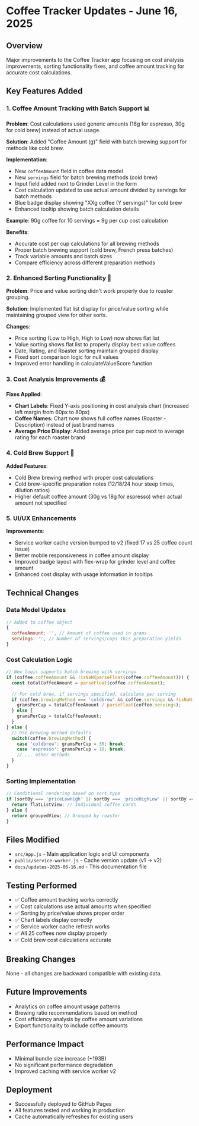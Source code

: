 # Coffee Tracker Updates - June 16, 2025

## Overview
Major improvements to the Coffee Tracker app focusing on cost analysis improvements, sorting functionality fixes, and coffee amount tracking for accurate cost calculations.

## Key Features Added

### 1. Coffee Amount Tracking with Batch Support 📊
**Problem**: Cost calculations used generic amounts (18g for espresso, 30g for cold brew) instead of actual usage.

**Solution**: Added "Coffee Amount (g)" field with batch brewing support for methods like cold brew.

**Implementation**:
- New `coffeeAmount` field in coffee data model
- New `servings` field for batch brewing methods (cold brew)
- Input field added next to Grinder Level in the form
- Cost calculation updated to use actual amount divided by servings for batch methods
- Blue badge display showing "XXg coffee (Y servings)" for cold brew
- Enhanced tooltip showing batch calculation details

**Example**: 90g coffee for 10 servings = 9g per cup cost calculation

**Benefits**:
- Accurate cost per cup calculations for all brewing methods
- Proper batch brewing support (cold brew, French press batches)
- Track variable amounts and batch sizes
- Compare efficiency across different preparation methods

### 2. Enhanced Sorting Functionality 🔄
**Problem**: Price and value sorting didn't work properly due to roaster grouping.

**Solution**: Implemented flat list display for price/value sorting while maintaining grouped view for other sorts.

**Changes**:
- Price sorting (Low to High, High to Low) now shows flat list
- Value sorting shows flat list to properly display best value coffees
- Date, Rating, and Roaster sorting maintain grouped display
- Fixed sort comparison logic for null values
- Improved error handling in calculateValueScore function

### 3. Cost Analysis Improvements 💰
**Fixes Applied**:
- **Chart Labels**: Fixed Y-axis positioning in cost analysis chart (increased left margin from 60px to 80px)
- **Coffee Names**: Chart now shows full coffee names (Roaster - Description) instead of just brand names
- **Average Price Display**: Added average price per cup next to average rating for each roaster brand

### 4. Cold Brew Support 🧊
**Added Features**:
- Cold Brew brewing method with proper cost calculations
- Cold brew-specific preparation notes (12/18/24 hour steep times, dilution ratios)
- Higher default coffee amount (30g vs 18g for espresso) when actual amount not specified

### 5. UI/UX Enhancements
**Improvements**:
- Service worker cache version bumped to v2 (fixed 17 vs 25 coffee count issue)
- Better mobile responsiveness in coffee amount display
- Improved badge layout with flex-wrap for grinder level and coffee amount
- Enhanced cost display with usage information in tooltips

## Technical Changes

### Data Model Updates
```javascript
// Added to coffee object
{
  coffeeAmount: '', // Amount of coffee used in grams
  servings: '', // Number of servings/cups this preparation yields
}
```

### Cost Calculation Logic
```javascript
// New logic supports batch brewing with servings
if (coffee.coffeeAmount && !isNaN(parseFloat(coffee.coffeeAmount))) {
  const totalCoffeeAmount = parseFloat(coffee.coffeeAmount);
  
  // For cold brew, if servings specified, calculate per serving
  if (coffee.brewingMethod === 'coldbrew' && coffee.servings && !isNaN(parseFloat(coffee.servings))) {
    gramsPerCup = totalCoffeeAmount / parseFloat(coffee.servings);
  } else {
    gramsPerCup = totalCoffeeAmount;
  }
} else {
  // Use brewing method defaults
  switch(coffee.brewingMethod) {
    case 'coldbrew': gramsPerCup = 30; break;
    case 'espresso': gramsPerCup = 18; break;
    // ... other methods
  }
}
```

### Sorting Implementation
```javascript
// Conditional rendering based on sort type
if (sortBy === 'priceLowHigh' || sortBy === 'priceHighLow' || sortBy === 'value') {
  return flatListView; // Individual coffee cards
} else {
  return groupedView; // Grouped by roaster
}
```

## Files Modified
- `src/App.js` - Main application logic and UI components
- `public/service-worker.js` - Cache version update (v1 → v2)
- `docs/updates-2025-06-16.md` - This documentation file

## Testing Performed
- ✅ Coffee amount tracking works correctly
- ✅ Cost calculations use actual amounts when specified
- ✅ Sorting by price/value shows proper order
- ✅ Chart labels display correctly
- ✅ Service worker cache refresh works
- ✅ All 25 coffees now display properly
- ✅ Cold brew cost calculations accurate

## Breaking Changes
None - all changes are backward compatible with existing data.

## Future Improvements
- Analytics on coffee amount usage patterns
- Brewing ratio recommendations based on method
- Cost efficiency analysis by coffee amount variations
- Export functionality to include coffee amounts

## Performance Impact
- Minimal bundle size increase (+193B)
- No significant performance degradation
- Improved caching with service worker v2

## Deployment
- Successfully deployed to GitHub Pages
- All features tested and working in production
- Cache automatically refreshes for existing users